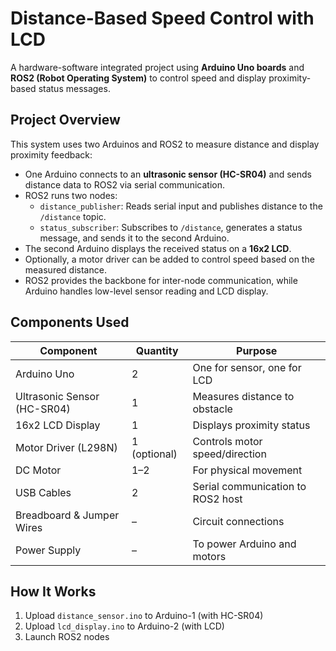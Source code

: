 #  Distance-Based Speed Control with LCD

A hardware-software integrated project using **Arduino Uno boards** and **ROS2 (Robot Operating System)** to control speed and display proximity-based status messages.  

## Project Overview

This system uses two Arduinos and ROS2 to measure distance and display proximity feedback:

- One Arduino connects to an **ultrasonic sensor (HC-SR04)** and sends distance data to ROS2 via serial communication.
- ROS2 runs two nodes:
  - `distance_publisher`: Reads serial input and publishes distance to the `/distance` topic.
  - `status_subscriber`: Subscribes to `/distance`, generates a status message, and sends it to the second Arduino.
- The second Arduino displays the received status on a **16x2 LCD**.
- Optionally, a motor driver can be added to control speed based on the measured distance.
- ROS2 provides the backbone for inter-node communication, while Arduino handles low-level sensor reading and LCD display.


## Components Used

| Component               | Quantity | Purpose                                |
|------------------------|----------|----------------------------------------|
| Arduino Uno            | 2        | One for sensor, one for LCD            |
| Ultrasonic Sensor (HC-SR04) | 1   | Measures distance to obstacle          |
| 16x2 LCD Display        | 1        | Displays proximity status              |
| Motor Driver (L298N)   | 1 (optional) | Controls motor speed/direction     |
| DC Motor               | 1–2      | For physical movement                  |
| USB Cables             | 2        | Serial communication to ROS2 host      |
| Breadboard & Jumper Wires | –     | Circuit connections                    |
| Power Supply           | –        | To power Arduino and motors            |


##  How It Works
1. Upload `distance_sensor.ino` to Arduino-1 (with HC-SR04)
2. Upload `lcd_display.ino` to Arduino-2 (with LCD)
3. Launch ROS2 nodes


